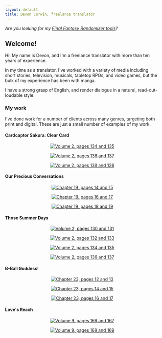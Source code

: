 ```yaml
---
layout: default
title: Devon Corwin, freelance translator
---
```

_Are you looking for my [Final Fantasy Randomizer tools](https://devonwcorwin.github.io/fftracker/)?_

## Welcome!

Hi! My name is Devon, and I'm a freelance translator with more than ten years of experience.

In my time as a translator, I've worked with a variety of media including short stories, television, 
musicals, tabletop RPGs, and video games, but the bulk of my experience has been with manga.

I have a strong grasp of English, and render dialogue in a natural, read-out-loudable style.

### My work

I've done work for a number of clients across many genres, targeting both print and digital. 
These are just a small number of examples of my work.

#### Cardcaptor Sakura: Clear Card

<p style="display:block;text-align:center;">
  <a href="/assets/ccscc-02-134-5.jpg"><img src="/assets/thumb/ccscc-02-134-5.jpg" title="Volume 2, pages 134 and 135"></a>
</p>

<p style="display:block;text-align:center;">
  <a href="/assets/ccscc-02-136-7.jpg"><img title="Volume 2, pages 136 and 137" src="/assets/thumb/ccscc-02-136-7.jpg"></a>
</p>

<p style="display:block;text-align:center;">
  <a href="/assets/ccscc-02-138-9.jpg"><img title="Volume 2, pages 138 and 139" src="/assets/thumb/ccscc-02-138-9.jpg"></a>
</p>
           
#### Our Precious Conversations

<p style="display:block;text-align:center;">
  <a href="/assets/bokutokimi-019-14-5.jpg"><img title="Chapter 19, pages 14 and 15" src="/assets/thumb/bokutokimi-019-14-5.jpg"></a>
</p>

<p style="display:block;text-align:center;">
  <a href="/assets/bokutokimi-019-16-7.jpg"><img title="Chapter 19, pages 16 and 17" src="/assets/thumb/bokutokimi-019-16-7.jpg"></a>
</p>

<p style="display:block;text-align:center;">
  <a href="/assets/bokutokimi-019-18-9.jpg"><img title="Chapter 19, pages 18 and 19" src="/assets/thumb/bokutokimi-019-18-9.jpg"></a>
</p>

#### Those Summer Days

<p style="display:block;text-align:center;">
  <a href="/assets/summer-02-130-1.jpg"><img title="Volume 2, pages 130 and 131" src="/assets/thumb/summer-02-130-1.jpg"></a>
</p>

<p style="display:block;text-align:center;">
  <a href="/assets/summer-02-132-3.jpg"><img title="Volume 2, pages 132 and 133" src="/assets/thumb/summer-02-132-3.jpg"></a>
</p>

<p style="display:block;text-align:center;">
  <a href="/assets/summer-02-134-5.jpg"><img title="Volume 2, pages 134 and 135" src="/assets/thumb/summer-02-134-5.jpg"></a>
</p>

<p style="display:block;text-align:center;">
  <a href="/assets/summer-02-136-7.jpg"><img title="Volume 2, pages 136 and 137" src="/assets/thumb/summer-02-136-7.jpg"></a>
<p>

#### B-Ball Goddess!

<p style="display:block;text-align:center;">
  <a href="/assets/bball-023-12-3.jpg"><img title="Chapter 23, pages 12 and 13" src="/assets/thumb/bball-023-12-3.jpg"></a>
</p>

<p style="display:block;text-align:center;">
  <a href="/assets/bball-023-14-5.jpg"><img title="Chapter 23, pages 14 and 15" src="/assets/thumb/bball-023-14-5.jpg"></a>
</p>

<p style="display:block;text-align:center;">
  <a href="/assets/bball-023-16-7.jpg"><img title="Chapter 23, pages 16 and 17" src="/assets/thumb/bball-023-16-7.jpg"></a>
</p>

#### Love's Reach

<p style="display:block;text-align:center;">
  <a href="/assets/lovesreach-09-166-7.jpg"><img title="Volume 9, pages 166 and 167" src="/assets/thumb/lovesreach-09-166-7.jpg"></a>
</p>

<p style="display:block;text-align:center;">
  <a href="/assets/lovesreach-09-168-9.jpg"><img title="Volume 9, pages 168 and 169" src="/assets/thumb/lovesreach-09-168-9.jpg"></a>
</p>

